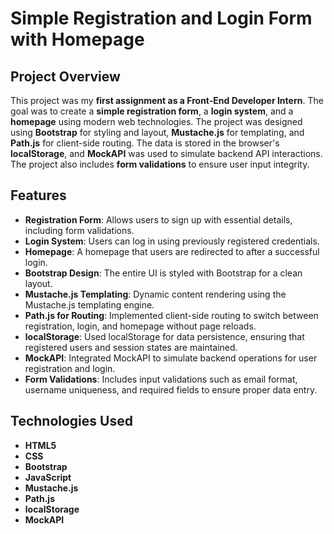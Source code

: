 # Simple Registration and Login Form with Homepage

## Project Overview

This project was my **first assignment as a Front-End Developer Intern**. The goal was to create a **simple registration form**, a **login system**, and a **homepage** using modern web technologies. 
The project was designed using **Bootstrap** for styling and layout, **Mustache.js** for templating, and **Path.js** for client-side routing. 
The data is stored in the browser's **localStorage**, and **MockAPI** was used to simulate backend API interactions. The project also includes **form validations** to ensure user input integrity.

## Features

- **Registration Form**: Allows users to sign up with essential details, including form validations.
- **Login System**: Users can log in using previously registered credentials.
- **Homepage**: A homepage that users are redirected to after a successful login.
- **Bootstrap Design**: The entire UI is styled with Bootstrap for a clean layout.
- **Mustache.js Templating**: Dynamic content rendering using the Mustache.js templating engine.
- **Path.js for Routing**: Implemented client-side routing to switch between registration, login, and homepage without page reloads.
- **localStorage**: Used localStorage for data persistence, ensuring that registered users and session states are maintained.
- **MockAPI**: Integrated MockAPI to simulate backend operations for user registration and login.
- **Form Validations**: Includes input validations such as email format, username uniqueness, and required fields to ensure proper data entry.

## Technologies Used

- **HTML5**
- **CSS**
- **Bootstrap**
- **JavaScript**
- **Mustache.js** 
- **Path.js** 
- **localStorage**
- **MockAPI**
